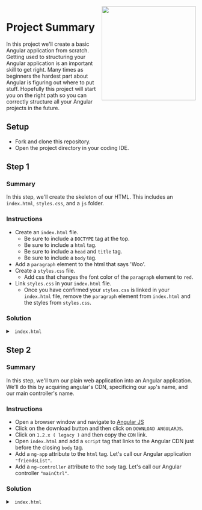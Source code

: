 <img src="https://devmounta.in/img/logowhiteblue.png" width="250" align="right">

# Project Summary

In this project we'll create a basic Angular application from scratch. Getting used to structuring your Angular application is an important skill to get right. Many times as beginners the hardest part about Angular is figuring out where to put stuff. Hopefully this project will start you on the right path so you can correctly structure all your Angular projects in the future.

## Setup

* Fork and clone this repository.
* Open the project directory in your coding IDE.

## Step 1

### Summary

In this step, we'll create the skeleton of our HTML. This includes an `index.html`, `styles.css`, and a `js` folder.

### Instructions

* Create an `index.html` file.
  * Be sure to include a `DOCTYPE` tag at the top.
  * Be sure to include a `html` tag.
  * Be sure to include a `head` and `title` tag.
  * Be sure to include a `body` tag.
* Add a `paragraph` element to the html that says 'Woo'.
* Create a `styles.css` file.
  * Add css that changes the font color of the `paragraph` element to `red`.
* Link `styles.css` in your `index.html` file.
  * Once you have confirmed your `styles.css` is linked in your `index.html` file, remove the `paragraph` element from `index.html` and the styles from `styles.css`.

### Solution

<details>

<summary> <code> index.html </code> </summary>

```html
<!DOCTYPE html>
<html>
  <head>
    <title>My first angular app!</title>

    <link rel="stylesheet" href="./styles.css">
  </head>

  <body>
    
  </body>
</html>
```

</details>

## Step 2

### Summary

In this step, we'll turn our plain web application into an Angular application. We'll do this by acquiring angular's CDN, specificing our `app`'s name, and our main controller's name.

### Instructions

* Open a browser window and navigate to <a href="https://angularjs.org/">Angular JS</a>
* Click on the download button and then click on `DOWNLOAD ANGULARJS`.
* Click on `1.2.x ( legacy )` and then copy the `CDN` link.
* Open `index.html` and add a `script` tag that links to the Angular CDN just before the closing `body` tag.
* Add a `ng-app` attribute to the `html` tag. Let's call our Angular application `"friendsList"`.
* Add a `ng-controller` attribute to the `body` tag. Let's call our Angular controller `"mainCtrl"`.

### Solution

<details>

<summary> <code> index.html </code> </summary>

```html
<!DOCTYPE html>
<html ng-app="friendsList">
  <head>
    <title>My first angular app!</title>

    <link rel="stylesheet" href="./styles.css">
  </head>

  <body ng-controller="mainCtrl">

    <script src="https://ajax.googleapis.com/ajax/libs/angularjs/1.2.32/angular.min.js" />
  </body>
</html>
```

</details>
